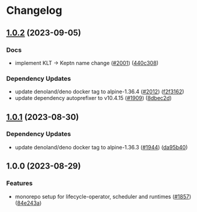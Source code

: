 # Changelog

## [1.0.2](https://github.com/mowies/lifecycle-controller/compare/deno-runtime-v1.0.1...deno-runtime-v1.0.2) (2023-09-05)


### Docs

* implement KLT -&gt; Keptn name change ([#2001](https://github.com/mowies/lifecycle-controller/issues/2001)) ([440c308](https://github.com/mowies/lifecycle-controller/commit/440c3082e5400f89d791724651984ba2bc0a4724))


### Dependency Updates

* update denoland/deno docker tag to alpine-1.36.4 ([#2012](https://github.com/mowies/lifecycle-controller/issues/2012)) ([f2f3162](https://github.com/mowies/lifecycle-controller/commit/f2f316271d86209da124ea3554fa2e821d79e953))
* update dependency autoprefixer to v10.4.15 ([#1909](https://github.com/mowies/lifecycle-controller/issues/1909)) ([8dbec2d](https://github.com/mowies/lifecycle-controller/commit/8dbec2d6116fb20bac86162aaea2b75c24eb96be))

## [1.0.1](https://github.com/keptn/lifecycle-toolkit/compare/deno-runtime-v1.0.0...deno-runtime-v1.0.1) (2023-08-30)


### Dependency Updates

* update denoland/deno docker tag to alpine-1.36.3 ([#1944](https://github.com/keptn/lifecycle-toolkit/issues/1944)) ([da95b40](https://github.com/keptn/lifecycle-toolkit/commit/da95b4025775b399084b2937b4ea0c0c360ec86c))

## 1.0.0 (2023-08-29)


### Features

* monorepo setup for lifecycle-operator, scheduler and runtimes ([#1857](https://github.com/keptn/lifecycle-toolkit/issues/1857)) ([84e243a](https://github.com/keptn/lifecycle-toolkit/commit/84e243a213ffba86eddd51ccc4bf4dbd61140069))
